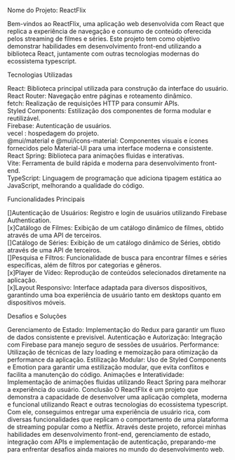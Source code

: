Nome do Projeto: ReactFlix

Bem-vindos ao ReactFlix, uma aplicação web desenvolvida com React que replica a experiência de navegação e consumo de conteúdo oferecida pelos streaming de filmes e séries. Este projeto tem como objetivo demonstrar habilidades em desenvolvimento front-end utilizando a biblioteca React, juntamente com outras tecnologias modernas do ecossistema typescript.

Tecnologias Utilizadas

React: Biblioteca principal utilizada para construção da interface do usuário.<br/>
React Router: Navegação entre páginas e roteamento dinâmico.<br/>
fetch: Realização de requisições HTTP para consumir APIs.<br/>
Styled Components: Estilização dos componentes de forma modular e reutilizável.<br/>
Firebase: Autenticação de usuários.<br/>
vecel : hospedagem do projeto.<br/>
@mui/material e @mui/icons-material: Componentes visuais e ícones fornecidos pelo Material-UI para uma interface moderna e consistente.<br/>
React Spring: Biblioteca para animações fluidas e interativas.<br/>
Vite: Ferramenta de build rápida e moderna para desenvolvimento front-end.<br/>
TypeScript: Linguagem de programação que adiciona tipagem estática ao JavaScript, melhorando a qualidade do código.<br/>

Funcionalidades Principais

[]Autenticação de Usuários: Registro e login de usuários utilizando Firebase Authentication.<br/>
[x]Catálogo de Filmes: Exibição de um catálogo dinâmico de filmes, obtido através de uma API de terceiros.<br/>
[]Catálogo de Séries: Exibição de um catálogo dinâmico de Séries, obtido através de uma API de terceiros.<br/>
[]Pesquisa e Filtros: Funcionalidade de busca para encontrar filmes e séries específicas, além de filtros por categorias e gêneros.<br/>
[x]Player de Vídeo: Reprodução de conteúdos selecionados diretamente na aplicação.<br/>
[x]Layout Responsivo: Interface adaptada para diversos dispositivos, garantindo uma boa experiência de usuário tanto em desktops quanto em dispositivos móveis.<br/>

Desafios e Soluções

Gerenciamento de Estado: Implementação do Redux para garantir um fluxo de dados consistente e previsível.
Autenticação e Autorização: Integração com Firebase para manejo seguro de sessões de usuários.
Performance: Utilização de técnicas de lazy loading e memoização para otimização da performance da aplicação.
Estilização Modular: Uso de Styled Components e Emotion para garantir uma estilização modular, que evita conflitos e facilita a manutenção do código.
Animações e Interatividade: Implementação de animações fluidas utilizando React Spring para melhorar a experiência do usuário.
Conclusão
O ReactFlix é um projeto que demonstra a capacidade de desenvolver uma aplicação completa, moderna e funcional utilizando React e outras tecnologias do ecossistema typescript. Com ele, conseguimos entregar uma experiência de usuário rica, com diversas funcionalidades que replicam o comportamento de uma plataforma de streaming popular como a Netflix. Através deste projeto, reforcei minhas habilidades em desenvolvimento front-end, gerenciamento de estado, integração com APIs e implementação de autenticação, preparando-me para enfrentar desafios ainda maiores no mundo do desenvolvimento web.

